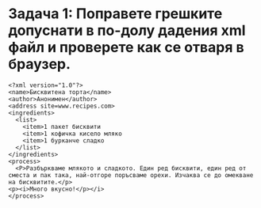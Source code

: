 # Задача 1: Поправете грешките допуснати в по-долу дадения xml файл и проверете как се отваря в браузер.
```
<?xml version="1.0"?>
<name>Бисквитена торта</name>
<author>Анонимен</author>
<address site=www.recipes.com>
<ingredients>
  <list>
    <item>1 пакет бисквити
    <item>1 кофичка кисело мляко
    <item>1 бурканче сладко
  </list>
</ingredients>
<process>
  <P>Разбъркваме млякото и сладкото. Един ред бисквити, един ред от сместа и пак така, най-отгоре поръсваме орехи. Изчаква се до омекване на бисквитите.</p>
<p><i>Много вкусно!</p></i>
</process>
```
